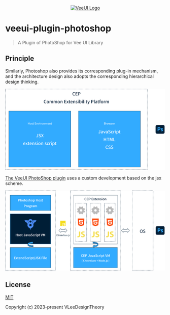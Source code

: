 <p align="center">
  <a href="https://github.com/vleedesigntheory/veeui-plugin-photoshop" title="VeeUI Photoshop Plugin"><img alt="VeeUI Logo" src="https://vleedesigntheory.github.io/design/vi/veevi20200808/veedesign.png" width="180"></a>
</p>

# veeui-plugin-photoshop

> A Plugin of PhotoShop for Vee UI Library

## Principle

Similarly, Photoshop also provides its corresponding plug-in mechanism, and the architecture design also adopts the corresponding hierarchical design thinking.

![architecture](assets/architecture.png)

[The VeeUI PhotoShop plugin](https://github.com/vleedesigntheory/veeui-plugin-photoshop) uses a custom development based on the jsx scheme.

![technology](assets/technology.png)

## License

[MIT](http://opensource.org/licenses/MIT)

Copyright (c) 2023-present VLeeDesignTheory
